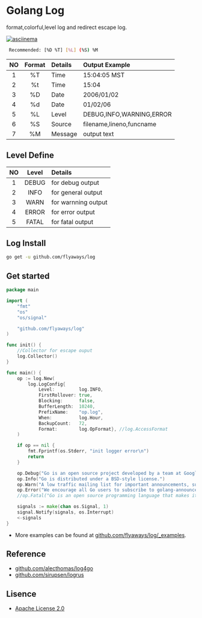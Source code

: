 Golang Log
=============================

format,colorful,level log and redirect escape log.

[![asciinema](https://asciinema.org/a/NYcaJUSKPOH6xzwLCTG5NBtX2.png)](https://asciinema.org/a/NYcaJUSKPOH6xzwLCTG5NBtX2?autoplay=1)

```bash
 Recommended: [%D %T] [%L] (%S) %M
```

| NO | Format | Details | Output Example|
| :-: | :-: | :- |  :- |
| 1 | %T | Time | 15:04:05 MST |
| 2 | %t | Time | 15:04|
| 3 | %D | Date | 2006/01/02 |
| 4 | %d | Date | 01/02/06 |
| 5 | %L | Level |DEBUG,INFO,WARNING,ERROR|
| 6 | %S | Source | filename,lineno,funcname |
| 7 | %M | Message | output text|

## Level Define

| NO | Level | Details |
| :-: | :-: | :- |
| 1 |DEBUG   | for debug output    |
| 2 |INFO    | for general output  |
| 3 |WARN    | for warnning output |
| 4 |ERROR   | for error output    |
| 5 |FATAL   | for fatal output    |

## Log Install

```bash
go get -u github.com/flyaways/log
```

## Get started

```go
package main

import (
	"fmt"
	"os"
	"os/signal"

	"github.com/flyaways/log"
)

func init() {
	//Collector for escape ouput
	log.Collector()
}

func main() {
	op := log.New(
		log.LogConfig{
			Level:         log.INFO,
			FirstRollover: true,
			Blocking:      false,
			BufferLength:  10240,
			PrefixName:    "op.log",
			When:          log.Hour,
			BackupCount:   72,
			Format:        log.OpFormat}, //log.AccessFormat
	)

	if op == nil {
		fmt.Fprintf(os.Stderr, "init logger error\n")
		return
	}

	op.Debug("Go is an open source project developed by a team at Google and many contributors from the open source community.")
	op.Info("Go is distributed under a BSD-style license.")
	op.Warn("A low traffic mailing list for important announcements, such as new releases.")
	op.Error("We encourage all Go users to subscribe to golang-announce.")
	//op.Fatal("Go is an open source programming language that makes it easy to build simple, reliable, and efficient software.")

	signals := make(chan os.Signal, 1)
	signal.Notify(signals, os.Interrupt)
	<-signals
}

```

* More examples can be found at [github.com/flyaways/log/_examples](https://github.com/flyaways/log/tree/master/_examples).

## Reference

* [github.com/alecthomas/log4go](https://github.com/alecthomas/log4go)
* [github.com/sirupsen/logrus](https://github.com/sirupsen/logrus)

## Lisence

* [Apache License 2.0](https://raw.githubusercontent.com/flyaways/log/master/LICENSE)
